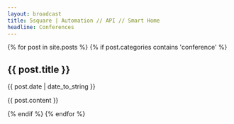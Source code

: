 ```yaml
---
layout: broadcast
title: 5square | Automation // API // Smart Home
headline: Conferences
---
```

<!-- STANDARD POST -->
  {% for post in site.posts %}
  {% if post.categories contains 'conference' %}
  <article class="post-container conference-post-format">
    <div class="post-header">
	  <h2>{{ post.title }}</h2>
	  <span class="post-info">{{ post.date | date_to_string }}</span>
	</div>
	<p>{{ post.content }}</p>
  </article>
  {% endif %}
  {% endfor %}
<!-- STANDARD POST End -->
